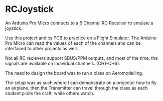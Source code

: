 # RCJoystick
An Arduino Pro Micro connects to a 6 Channel RC Receiver to emulate a joystick. 

Use this project and its PCB to practice on a Flight Simulator. The Arduino Pro Micro can read the values of each of the channels and can be interfaced to other projects as well. 

Not all RC recievers support SBUS/PPM outputs, and most of the time, the signals are available on individual channels. (CH1-CH6). 

The need to design the board was to run a class on Aeromodelling. 

The setup was as such where I can demonstrate on a projector how to fly an airplane, then the Transmitter can travel through the class as each student pilots the craft, while others watch. 


